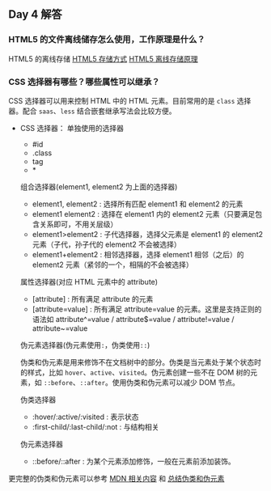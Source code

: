 ## Day 4 解答

### HTML5 的文件离线储存怎么使用，工作原理是什么？

HTML5 的离线存储
[HTML5 存储方式](https://segmentfault.com/a/1190000011516871)
[HTML5 离线存储原理](https://segmentfault.com/a/1190000006984353)

### CSS 选择器有哪些？哪些属性可以继承？

CSS 选择器可以用来控制 HTML 中的 HTML 元素。目前常用的是 `class` 选择器。配合 `saas`、`less` 结合嵌套继承写法会比较方便。

- CSS 选择器：
  单独使用的选择器

  - #id
  - .class
  - tag
  - \*

  组合选择器(element1, element2 为上面的选择器)

  - element1, element2 : 选择所有匹配 element1 和 element2 的元素
  - element1 element2 : 选择在 element1 内的 element2 元素（只要满足包含关系即可，不用关层级）
  - element1>element2 : 子代选择器，选择父元素是 element1 的 element2 元素（子代，孙子代的 element2 不会被选择）
  - element1+element2 : 相邻选择器，选择 element1 相邻（之后）的 element2 元素（紧邻的一个，相隔的不会被选择）

  属性选择器(对应 HTML 元素中的 attribute)

  - [attribute] : 所有满足 attribute 的元素
  - [attribute=value] : 所有满足 attribute=value 的元素。这里是支持正则的语法如 attribute^=value / attribute\$=value / attribute!=value / attribute~=value

  伪元素选择器(伪元素使用`:`，伪类使用`::`)

  伪类和伪元素是用来修饰不在文档树中的部分。伪类是当元素处于某个状态时的样式，比如 `hover`、`active`、`visited`。伪元素创建一些不在 DOM 树的元素，如 `::before`、`::after`。使用伪类和伪元素可以减少 DOM 节点。

  伪类选择器

  - :hover/:active/:visited : 表示状态
  - :first-child/:last-child/:not : 与结构相关

  伪元素选择器

  - ::before/::after : 为某个元素添加修饰，一般在元素前添加装饰。

更完整的伪类和伪元素可以参考 [MDN 相关内容](https://developer.mozilla.org/zh-CN/docs/Learn/CSS/Introduction_to_CSS/Pseudo-classes_and_pseudo-elements) 和 [总结伪类和伪元素](http://www.alloyteam.com/2016/05/summary-of-pseudo-classes-and-pseudo-elements/)

